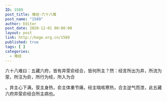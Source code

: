```yaml
---
ID: 1589
post_title: 难经·六十八难
post_name: "1589"
author: Editor
post_date: 2020-12-01 00:00:00
layout: post
link: http://kege.org.cn/1589
published: true
tags: [ ]
categories:
  - 难经
---
```

&#x516D;&#x5341;&#x516B;&#x96BE;&#x66F0;&#xFF1A;&#x4E94;&#x85CF;&#x516D;&#x5E9C;&#xFF0C;&#x7686;&#x6709;&#x4E95;&#x8365;&#x4FDE;&#x7ECF;&#x5408;&#xFF0C;&#x7686;&#x4F55;&#x6240;&#x4E3B;&#xFF1F;&#x7136;&#xFF1A;&#x7ECF;&#x8A00;&#x6240;&#x51FA;&#x4E3A;&#x4E95;&#xFF0C;&#x6240;&#x6D41;&#x4E3A;&#x8365;&#xFF0C;&#x6240;&#x6CE8;&#x4E3A;&#x4FDE;&#xFF0C;&#x6240;&#x884C;&#x4E3A;&#x7ECF;&#xFF0C;&#x6240;&#x5165;&#x4E3A;&#x5408;

&#x3002;&#x4E95;&#x4E3B;&#x5FC3;&#x4E0B;&#x6EE1;&#xFF0C;&#x8365;&#x4E3B;&#x8EAB;&#x70ED;&#xFF0C;&#x4FDE;&#x4E3B;&#x4F53;&#x91CD;&#x8282;&#x75DB;&#xFF0C;&#x7ECF;&#x4E3B;&#x5598;&#x54B3;&#x5BD2;&#x70ED;&#xFF0C;&#x5408;&#x4E3B;&#x9006;&#x6C14;&#x800C;&#x6CC4;&#xFF0C;&#x6B64;&#x4E94;&#x85CF;&#x516D;&#x5E9C;&#x4E95;&#x8365;&#x4FDE;&#x7ECF;&#x5408;&#x6240;&#x4E3B;&#x75C5;&#x4E5F;&#x3002;